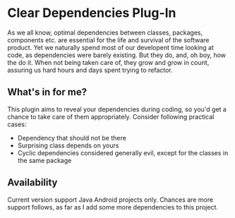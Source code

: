 # Clear Dependencies Plug-In

As we all know, optimal dependencies between classes, packages, components etc. are essential for the life and survival of the software product. Yet we naturally spend most of our developent time looking at code, as dependencies were barely existing. But they do, and, oh boy, how the do it. When not being taken care of, they grow and grow in count, assuring us hard hours and days spent trying to refactor. 

## What's in for me? 

This plugin aims to reveal your dependencies during coding, so you'd get a chance to take care of them appropriately. Consider following practical cases: 

* Dependency that should not be there 
* Surprising class depends on yours 
* Cyclic dependencies considered generally evil, except for the classes in the same package 

## Availability 

Current version support Java Android projects only. Chances are more support follows, as far as I add some more dependencies to this project. 

